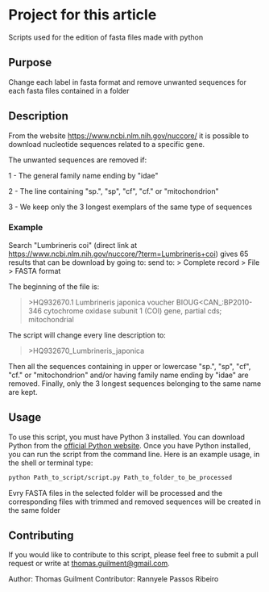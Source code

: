 # Project for this article
Scripts used for the edition of fasta files made with python

## Purpose
Change each label in fasta format and remove unwanted sequences for each fasta files contained in a folder

## Description 
From the website https://www.ncbi.nlm.nih.gov/nuccore/ it is possible to download nucleotide sequences related to a specific gene.

The unwanted sequences are removed if:

1 - The general family name ending by "idae"

2 - The line containing "sp.", "sp", "cf", "cf." or "mitochondrion"

3 - We keep only the 3 longest exemplars of the same type of sequences

### Example
Search "Lumbrineris coi" (direct link at https://www.ncbi.nlm.nih.gov/nuccore/?term=Lumbrineris+coi)
gives 65 results that can be download by going to:
send to: > Complete record > File > FASTA format

The beginning of the file is:
>\>HQ932670.1 Lumbrineris japonica voucher BIOUG<CAN_:BP2010-346 cytochrome oxidase subunit 1 (COI) gene, partial cds; mitochondrial

The script will change every line description to:
>\>HQ932670_Lumbrineris_japonica

Then all the sequences containing in upper or lowercase "sp.", "sp", "cf", "cf." or "mitochondrion" and/or having family name ending by "idae" are removed. Finally, only the 3 longest sequences belonging to the same name are kept.

## Usage

To use this script, you must have Python 3 installed. You can download Python from the [official Python website](https://www.python.org/downloads/).
Once you have Python installed, you can run the script from the command line. Here is an example usage, in the shell or terminal type:

```bash
python Path_to_script/script.py Path_to_folder_to_be_processed
```

Evry FASTA files in the selected folder will be processed and the corresponding files with trimmed and removed sequences will be created in the same folder

## Contributing
If you would like to contribute to this script, please feel free to submit a pull request or write at thomas.guilment@gmail.com.

Author: Thomas Guilment
Contributor: Rannyele Passos Ribeiro

